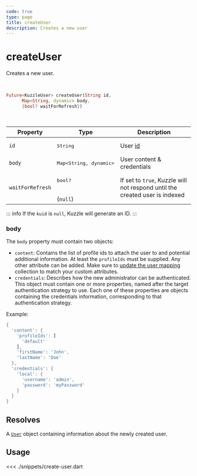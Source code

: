 ```yaml
---
code: true
type: page
title: createUser
description: Creates a new user
---
```


# createUser

Creates a new user.

<br />

```dart
Future<KuzzleUser> createUser(String id, 
      Map<String, dynamic> body,
      {bool? waitForRefresh})
```

<br />

| Property | Type | Description |
|--- |--- |--- |
| `id` | <pre>String</pre> | User [id](/core/2/guides/main-concepts/authentication#kuzzle-user-identifier-kuid) |
| `body` | <pre>Map<String, dynamic></pre> | User content &amp; credentials |
| `waitForRefresh` | <pre>bool?</pre><br />(`null`) | If set to `true`, Kuzzle will not respond until the created user is indexed |

::: info
If the `kuid` is `null`, Kuzzle will generate an ID.
:::

### body

The `body` property must contain two objects:
- `content`: Contains the list of profile ids to attach the user to and potential additional information. At least the `profileIds` must be supplied.
Any other attribute can be added. 
Make sure to [update the user mapping](/sdk/dart/2/controllers/security/update-user-mapping) collection to match your custom attributes.
- `credentials`: Describes how the new administrator can be authenticated. This object must contain one or more 
properties, named after the target authentication strategy to use. Each one of these properties are objects
containing the credentials information, corresponding to that authentication strategy.

Example: 

```dart
{
  'content': {
    'profileIds': [
      'default'
    ],
    'firstName': 'John',
    'lastName': 'Doe'
  },
  'credentials': {
    'local': {
      'username': 'admin',
      'password': 'myPassword'
    }
  }
}
```

## Resolves

A [`User`](sdk/dart/2/core-classes/user/introduction) object containing information about the newly created user.

## Usage

<<< ./snippets/create-user.dart
